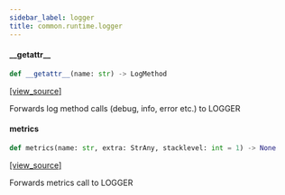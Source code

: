 ```yaml
---
sidebar_label: logger
title: common.runtime.logger
---
```


#### \_\_getattr\_\_

```python
def __getattr__(name: str) -> LogMethod
```

[[view_source]](https://github.com/dlt-hub/dlt/blob/30d0f64fb2cdbacc2e88fdb304371650f417e1f0/dlt/common/runtime/logger.py#L22)

Forwards log method calls (debug, info, error etc.) to LOGGER

#### metrics

```python
def metrics(name: str, extra: StrAny, stacklevel: int = 1) -> None
```

[[view_source]](https://github.com/dlt-hub/dlt/blob/30d0f64fb2cdbacc2e88fdb304371650f417e1f0/dlt/common/runtime/logger.py#L35)

Forwards metrics call to LOGGER

